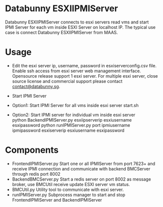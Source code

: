 # Databunny ESXIIPMIServer

Databunny ESXIIPMIServer connects to esxi servers read vms and start IPMI Server for each vm inside ESXI Server on localhost IP.
The typical use case is connect Databunny ESXIIPMIServer from MAAS.  

# Usage

- Edit the esxi server ip, username, password in esxiserverconfig.csv file.  Enable ssh access from esxi server web management interface. Opensource release support 1 esxi server. For multiple esxi server, close source license and commercial support please contact contact@databunny.sg.

- Start IPMI Server

- Option1: Start IPMI Server for all vms inside esxi server
  start.sh 
- Option2: Start IPMI server for individual vm inside esxi server  
  python BackendIPMIServer.py esxiipserverip esxiusername esxipassword
  python runIPMIServer.py port ipmiusername ipmipassword esxiserverip esxiusername esxipassword

# Components
- FrontendIPMIServer.py 
Start one or all IPMIServer from port 7623+ and receive IPMI connection and communicate with backend BMCServer through redis port 8002
- BackendBMCServer.py 
Start a redis server on port 8002 as message broker, use BMCUtil receive update ESXI server vm status.
- BMCUtil.py 
Utility tool to communicate with esxi server.
- runIPMIServer.py
Subprocess manager to start and stop FrontendIPMIServer and BackendIPMIServer
 
